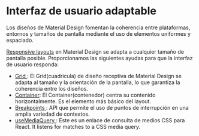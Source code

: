 # Interfaz de usuario adaptable

<p class="description">Los diseños de Material Design fomentan la coherencia entre plataformas, entornos y tamaños de pantalla mediante el uso de elementos uniformes y espaciado.</p>

[Responsive layouts](https://material.io/design/layout/responsive-layout-grid.html) en Material Design se adapta a cualquier tamaño de pantalla posible. Proporcionamos las siguientes ayudas para que la interfaz de usuario responda:

- [ Grid ](/components/grid/): El Grid(cuadricula) de diseño receptiva de Material Design se adapta al tamaño y la orientación de la pantalla, lo que garantiza la coherencia entre los diseños.
- [ Container](/components/container/): El Container(contenedor) centra su contenido horizontalmente. Es el elemento más básico del layout.
- [ Breakpoints ](/customization/breakpoints/): API que permite el uso de puntos de interrupción en una amplia variedad de contextos.
- [ useMediaQuery ](/components/use-media-query/): Este es un enlace de consulta de medios CSS para React. It listens for matches to a CSS media query.
